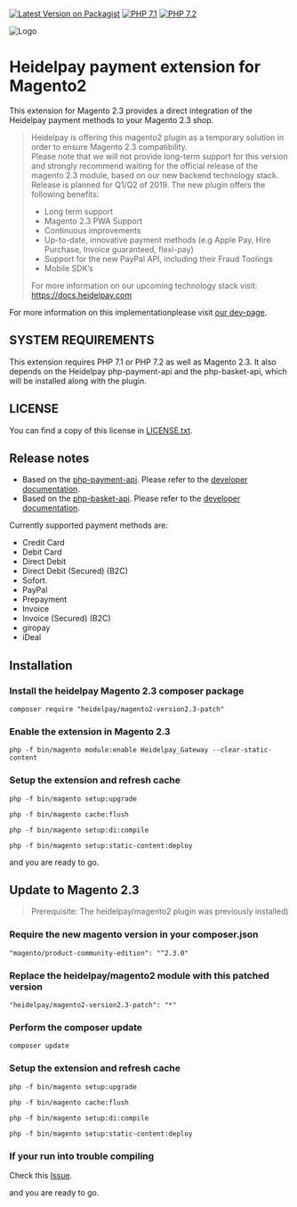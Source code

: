 [![Latest Version on Packagist](https://img.shields.io/packagist/v/heidelpay/magento2-version2.3-patch?style=flat-square)](https://packagist.org/packages/heidelpay/magento2)
[![PHP 7.1](https://img.shields.io/badge/php-7.1-blue.svg)](http://www.php.net)
[![PHP 7.2](https://img.shields.io/badge/php-7.2-blue.svg)](http://www.php.net)

![Logo](http://dev.heidelpay.com/devHeidelpay_400_180.jpg)

# Heidelpay payment extension for Magento2

This extension for Magento 2.3 provides a direct integration of the Heidelpay payment methods to your Magento 2.3 shop.
>Heidelpay is offering this magento2 plugin as a temporary solution in order to ensure Magento 2.3 compatibility.  
>Please note that we will not provide long-term support for this version and strongly recommend waiting for the official release of the magento 2.3 module, based on our new backend technology stack.  
>Release is planned for Q1/Q2 of 2019. The new plugin offers the following benefits:
>*	Long term support
>*	Magento 2.3 PWA Support
>*	Continuous improvements
>*	Up-to-date, innovative payment methods (e.g Apple Pay, Hire Purchase, Invoice guaranteed, flexi-pay)
>*	Support for the new PayPal API, including their Fraud Toolings
>*	Mobile SDK’s 
>
>For more information on our upcoming technology stack visit: https://docs.heidelpay.com

For more information on this implementationplease visit [our dev-page](http://dev.heidelpay.com/magento2).

## SYSTEM REQUIREMENTS

This extension requires PHP 7.1 or PHP 7.2 as well as Magento 2.3.
It also depends on the Heidelpay php-payment-api and the php-basket-api, which will be installed along with the plugin.  

## LICENSE

You can find a copy of this license in [LICENSE.txt](LICENSE.txt).

## Release notes

*   Based on the [php-payment-api](https://github.com/heidelpay/php-payment-api). Please refer to the [developer documentation](https://dev.heidelpay.com/PhpPaymentApi/).
*   Based on the [php-basket-api](https://github.com/heidelpay/php-basket-api). Please refer to the [developer documentation](https://dev.heidelpay.com/php-composer-bundle/php-basket-api/).

Currently supported payment methods are:
* Credit Card
* Debit Card
* Direct Debit
* Direct Debit (Secured) (B2C)
* Sofort.
* PayPal
* Prepayment
* Invoice
* Invoice (Secured) (B2C)
* giropay
* iDeal

## Installation

### Install the heidelpay Magento 2.3 composer package

```composer require "heidelpay/magento2-version2.3-patch"```

### Enable the extension in Magento 2.3

```php -f bin/magento module:enable Heidelpay_Gateway --clear-static-content```

### Setup the extension and refresh cache

```php -f bin/magento setup:upgrade```

```php -f bin/magento cache:flush```

```php -f bin/magento setup:di:compile```

```php -f bin/magento setup:static-content:deploy```

and you are ready to go.

## Update to Magento 2.3
> Prerequisite: The heidelpay/magento2 plugin was previously installed)

### Require the new magento version in your composer.json
```"magento/product-community-edition": "^2.3.0"```

### Replace the heidelpay/magento2 module with this patched version
```"heidelpay/magento2-version2.3-patch": "*"```

### Perform the composer update
```composer update```

### Setup the extension and refresh cache
```php -f bin/magento setup:upgrade```

```php -f bin/magento cache:flush```

```php -f bin/magento setup:di:compile```

```php -f bin/magento setup:static-content:deploy```

### If your run into trouble compiling
Check this [Issue](https://github.com/magento/magento2/issues/15441).

and you are ready to go.
